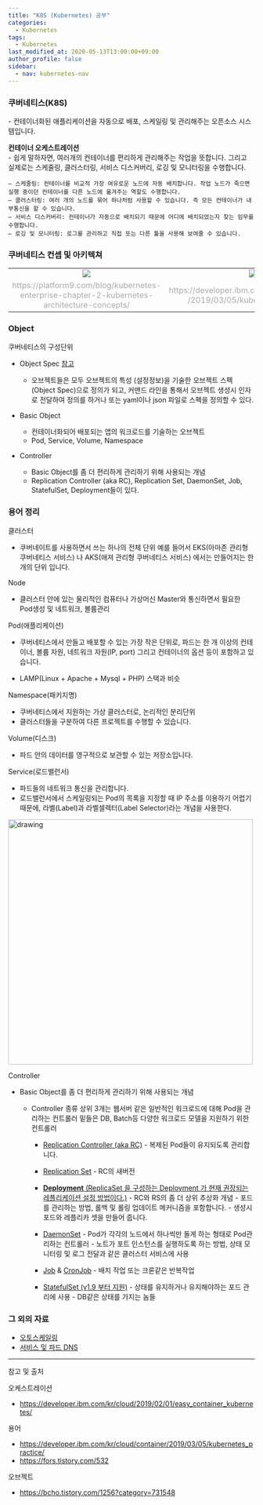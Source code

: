 ```yaml
---
title: "K8S (Kubernetes) 공부"
categories: 
  - Kubernetes
tags:
  - Kubernetes
last_modified_at: 2020-05-13T13:00:00+09:00
author_profile: false
sidebar:
  - nav: kubernetes-nav
---
```



### 쿠버네티스(K8S)
\- 컨테이너화된 애플리케이션을 자동으로 배포, 스케일링 및 관리해주는 오픈소스 시스템입니다. 

**컨테이너 오케스트레이션** <br/>
\- 쉽게 말하자면, 여러개의 컨테이너를 편리하게 관리해주는 작업을 뜻합니다. 그리고 실제로는 스케줄링, 클러스터링, 서비스 디스커버리, 로깅 및 모니터링을 수행합니다.

    – 스케줄링: 컨테이너를 비교적 가장 여유로운 노드에 자동 배치합니다. 작업 노드가 죽으면 실행 중이던 컨테이너를 다른 노드에 옮겨주는 역할도 수행합니다.
    – 클러스터링: 여러 개의 노드를 묶어 하나처럼 사용할 수 있습니다. 즉 모든 컨테이너가 내부통신을 할 수 있습니다.
    – 서비스 디스커버리: 컨테이너가 자동으로 배치되기 때문에 어디에 배치되었는지 찾는 임무를 수행합니다.
    – 로깅 및 모니터링: 로그를 관리하고 직접 또는 다른 툴을 사용해 보여줄 수 있습니다.

### 쿠버네티스 컨셉 및 아키텍쳐

<table style="text-align:center;">
    <tr>
        <td width="70%">
            <img src="assets/img/_posts/kubernetes/study/k8s-concept.png"/>        
            <!-- <img src="../../assets/img/_posts/kubernetes/study/k8s-concept.png"/> -->
        </td>
        <td>
            <img src="../../assets/img/_posts/kubernetes/study/k8s-concept2.png"/>
        </td>
    </tr>
    <tr style="color:#aaaaaa;">
        <td>
            https://platform9.com/blog/kubernetes-enterprise-chapter-2-kubernetes-architecture-concepts/
        </td>
        <td>
            https://developer.ibm.com/kr/cloud/container
            /2019/03/05/kubernetes_practice/
        </td>
    </tr>    
</table>


### Object

쿠버네티스의 구성단위

 - Object Spec [참고](https://kubernetes.io/ko/docs/concepts/overview/working-with-objects/kubernetes-objects/)
   - 오브젝트들은 모두 오브젝트의 특성 (설정정보)을 기술한 오브젝트 스펙 (Object Spec)으로 정의가 되고, 커맨드 라인을 통해서 오브젝트 생성시 인자로 전달하여 정의를 하거나 또는 yaml이나 json 파일로 스펙을 정의할 수 있다.

 - Basic Object
   - 컨테이너화되어 배포되는 앱의 워크로드를 기술하는 오브젝트
   - Pod, Service, Volume, Namespace

 - Controller
   - Basic Object를 좀 더 편리하게 관리하기 위해 사용되는 개념
   - Replication Controller (aka RC), Replication Set, DaemonSet, Job, StatefulSet, Deployment들이 있다.


### 용어 정리

클러스터
- 쿠버네이트를 사용하면서 쓰는 하나의 전체 단위
예를 들어서 EKS(아마존 관리형 쿠버네티스 서비스) 나 AKS(애져 관리형 쿠버네티스 서비스) 에서는 만들어지는 한 개의 단위 입니다.

Node
- 클러스터 안에 있는 물리적인 컴퓨터나 가상머신
Master와 통신하면서 필요한 Pod생성 및 네트워크, 볼륨관리

Pod(애플리케이션)
- 쿠버네티스에서 만들고 배포할 수 있는 가장 작은 단위로, 파드는 한 개 이상의 컨테이너, 볼륨 자원, 네트워크 자원(IP, port) 그리고 컨테이너의 옵션 등이 포함하고 있습니다.

- LAMP(Linux + Apache + Mysql + PHP) 스택과 비슷

Namespace(패키지명)
- 쿠버네티스에서 지원하는 가상 클러스터로, 논리적인 분리단위
- 클러스터들을 구분하여 다른 프로젝트를 수행할 수 있습니다.

Volume(디스크)
- 파드 안의 데이터를 영구적으로 보관할 수 있는 저장소입니다.

Service(로드밸런서)
- 파드들의 네트워크 통신을 관리합니다.
- 로드밸런서에서 스케일링되는 Pod의 목록을 지정할 때 IP 주소를 이용하기 어렵기 때문에,
라벨(Label)과 라벨셀렉터(Label Selector)라는 개념을 사용한다.
<img src="../../assets/img/_posts/kubernetes/study/Service.png" alt="drawing" width="500px">

Controller
- Basic Object를 좀 더 편리하게 관리하기 위해 사용되는 개념
  
  - Controller 종류
  상위 3개는 웹서버 같은 일반적인 워크로드에 대해 Pod을 관리하는 컨트롤러
  밑들은 DB, Batch등 다양한 워크로드 모델을 지원하기 위한 컨트롤러

    - [Replication Controller (aka RC)](https://kubernetes.io/ko/docs/concepts/workloads/controllers/replicationcontroller/)
        \- 복제된 Pod들이 유지되도록 관리합니다.    

    - [Replication Set](https://kubernetes.io/ko/docs/concepts/workloads/controllers/replicaset/)
        \- RC의 새버전

    - [**Deployment** (ReplicaSet 을 구성하는 Deployment 가 현재 권장되는 레플리케이션 설정 방법이다.)](https://kubernetes.io/ko/docs/concepts/workloads/controllers/deployment/)
        \- RC와 RS의 좀 더 상위 추상화 개념
        \- 포드를 관리하는 방법, 롤백 및 롤링 업데이트 메커니즘을 포함합니다.
        \- 생성시 포드와 레플리카 셋을 만들어 줍니다.

    - [DaemonSet](https://kubernetes.io/ko/docs/concepts/workloads/controllers/daemonset/)
        \- Pod가 각각의 노드에서 하나씩만 돌게 하는 형태로 Pod관리하는 컨트롤러
        \- 노트가 포트 인스턴스를 실행하도록 하는 방법, 상태 모니터링 및 로그 전달과 같은 클러스터 서비스에 사용

    - [Job](https://kubernetes.io/ko/docs/concepts/workloads/controllers/jobs-run-to-completion/) & [CronJob](https://kubernetes.io/ko/docs/concepts/workloads/controllers/cron-jobs/)
        \-  배치 작업 또는 크론같은 반복작업 

    - [StatefulSet (v1.9 부터 지원)](https://kubernetes.io/ko/docs/concepts/workloads/controllers/statefulset/)
        \- 상태를 유지하거나 유지해야하는 포드 관리에 사용
        \- DB같은 상태를 가지는 놈들
        
### 그 외의 자료

- [오토스케일링](https://kubernetes.io/ko/docs/tasks/run-application/horizontal-pod-autoscale/)
- [서비스 및 파드 DNS](https://kubernetes.io/ko/docs/concepts/services-networking/dns-pod-service/)


---
참고 및 출처

오케스트레이션
- https://developer.ibm.com/kr/cloud/2019/02/01/easy_container_kubernetes/

용어
- https://developer.ibm.com/kr/cloud/container/2019/03/05/kubernetes_practice/
- https://fors.tistory.com/532

오브젝트
- https://bcho.tistory.com/1256?category=731548